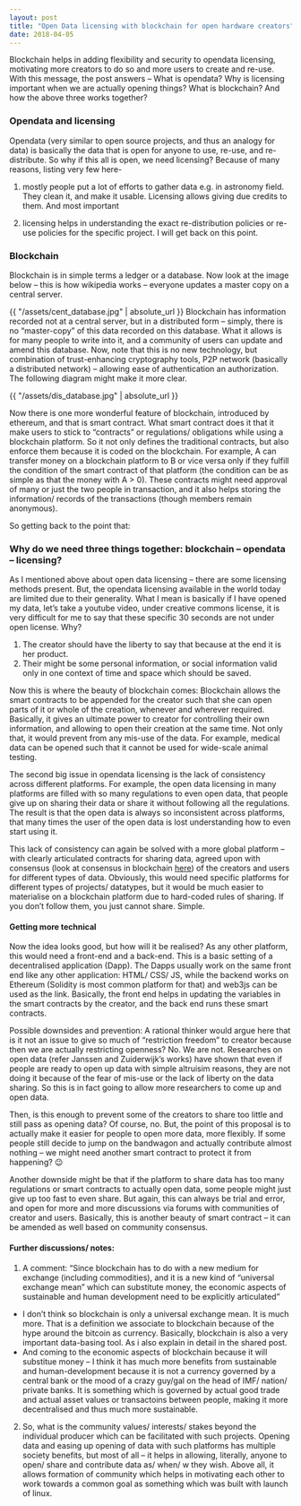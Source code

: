 ```yaml
---
layout: post
title: "Open Data licensing with blockchain for open hardware creators"
date: 2018-04-05
---
```

Blockchain helps in adding flexibility and security to opendata licensing, motivating more creators to do so and more users to create and re-use. With this message, the post answers – What is opendata? Why is licensing important when we are actually opening things? What is blockchain? And how the above three works together?

### Opendata and licensing
Opendata (very similar to open source projects, and thus an analogy for data) is basically the data that is open for anyone to use, re-use, and re-distribute. So why if this all is open, we need licensing? Because of many reasons, listing very few here-

1. mostly people put a lot of efforts to gather data e.g. in astronomy field. They clean it, and make it usable. Licensing allows giving due credits to them. And most important

2. licensing helps in understanding the exact re-distribution policies or re-use policies for the specific project. I will get back on this point.

### Blockchain
Blockchain is in simple terms a ledger or a database. Now look at the image below – this is how wikipedia works – everyone updates a master copy on a central server.

{{ "/assets/cent_database.jpg" | absolute_url }}
Blockchain has information recorded not at a central server, but in a distributed form – simply, there is no “master-copy” of this data recorded on this database. What it allows is for many people to write into it, and a community of users can update and amend this database. Now, note that this is no new technology, but combination of trust-enhancing cryptography tools, P2P network (basically a distributed network) – allowing ease of authentication an authorization. The following diagram might make it more clear.

{{ "/assets/dis_database.jpg" | absolute_url }}

Now there is one more wonderful feature of blockchain, introduced by ethereum, and that is smart contract. What smart contract does it that it make users to stick to “contracts” or regulations/ obligations while using a blockchain platform. So it not only defines the traditional contracts, but also enforce them because it is coded on the blockchain. For example, A can transfer money on a blockchain platform to B or vice versa only if they fulfill the condition of the smart contract of that platform (the condition can be as simple as that the money with A > 0). These contracts might need approval of many or just the two people in transaction, and it also helps storing the information/ records of the transactions (though members remain anonymous).

So getting back to the point that:

### Why do we need three things together: blockchain – opendata – licensing?

As I mentioned above about open data licensing – there are some licensing methods present. But, the opendata licensing available in the world today are limited due to their generality. What I mean is basically if I have opened my data, let’s take a youtube video, under creative commons license, it is very difficult for me to say that these specific 30 seconds are not under open license. Why? 
1. The creator should have the liberty to say that because at the end it is her product. 
2. Their might be some personal information, or social information valid only in one context of time and space which should be saved.

Now this is where the beauty of blockchain comes: Blockchain allows the smart contracts to be appended for the creator such that she can open parts of it or whole of the creation, whenever and wherever required. Basically, it gives an ultimate power to creator for controlling their own information, and allowing to open their creation at the same time. Not only that, it would prevent from any mis-use of the data. For example, medical data can be opened such that it cannot be used for wide-scale animal testing.

The second big issue in opendata licensing is the lack of consistency across different platforms. For example, the open data licensing in many platforms are filled with so many regulations to even open data, that people give up on sharing their data or share it without following all the regulations. The result is that the open data is always so inconsistent across platforms, that many times the user of the open data is lost understanding how to even start using it.

This lack of consistency can again be solved with a more global platform – with clearly articulated contracts for sharing data, agreed upon with consensus (look at consensus in blockchain [here](https://blog.codecentric.de/en/2017/10/consensus-mechanisms-blockchain/)) of the creators and users for different types of data. Obviously, this would need specific platforms for different types of projects/ datatypes, but it would be much easier to materialise on a blockchain platform due to hard-coded rules of sharing. If you don’t follow them, you just cannot share. Simple.

#### Getting more technical
Now the idea looks good, but how will it be realised? As any other platform, this would need a front-end and a back-end. This is a basic setting of a decentralised application (Dapp). The Dapps usually work on the same front end like any other application: HTML/ CSS/ JS, while the backend works on Ethereum (Solidity is most common platform for that) and web3js can be used as the link. Basically, the front end helps in updating the variables in the smart contracts by the creator, and the back end runs these smart contracts.

Possible downsides and prevention: A rational thinker would argue here that is it not an issue to give so much of “restriction freedom” to creator because then we are actually restricting openness? No. We are not. Researches on open data (refer Janssen and Zuiderwijk’s works) have shown that even if people are ready to open up data with simple altruisim reasons, they are not doing it because of the fear of mis-use or the lack of liberty on the data sharing. So this is in fact going to allow more researchers to come up and open data.

Then, is this enough to prevent some of the creators to share too little and still pass as opening data? Of course, no. But, the point of this proposal is to actually make it easier for people to open more data, more flexibly. If some people still decide to jump on the bandwagon and actually contribute almost nothing – we might need another smart contract to protect it from happening? 😉

Another downside might be that if the platform to share data has too many regulations or smart contracts to actually open data, some people might just give up too fast to even share. But again, this can always be trial and error, and open for more and more discussions via forums with communities of creator and users. Basically, this is another beauty of smart contract – it can be amended as well based on community consensus.

#### Further discussions/ notes:
1. A comment: “Since blockchain has to do with a new medium for exchange (including commodities), and it is a new kind of “universal exchange mean” which can substitute money, the economic aspects of sustainable and human development need to be explicitly articulated”
- I don’t think so blockchain is only a universal exchange mean. It is much more. That is a definition we associate to blockchain because of the hype around the bitcoin as currency. Basically, blockchain is also a very important data-basing tool. As i also explain in detail in the shared post.
- And coming to the economic aspects of blockchain because it will substitue money – I think it has much more benefits from sustainable and human-development because it is not a currency governed by a central bank or the mood of a crazy guy/gal on the head of IMF/ nation/ private banks. It is something which is governed by actual good trade and actual asset values or transactoins between people, making it more decentralised and thus much more sustainable.
2. So, what is the community values/ interests/ stakes beyond the individual producer which can be facilitated with such projects. Opening data and easing up opening of data with such platforms has multiple society benefits, but most of all – it helps in allowing, literally, anyone to open/ share and contribute data as/ when/ w
they wish. Above all, it allows formation of community which helps in motivating each other to work towards a common goal as something which was built with launch of linux.
